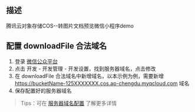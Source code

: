 
## 描述

腾讯云对象存储COS--转图片文档预览微信小程序demo

## 配置 downloadFile 合法域名

1. 登录 [微信公众平台](https://mp.weixin.qq.com)
2. 点击 开发 - 开发管理 - 开发设置，找到服务器域名，点击修改
3. 在 downloadFile 合法域名中新增域名，以本示例为例，需要新增 https://bucketName-125XXXXXXX.cos.ap-chengdu.myqcloud.com 域名
4. 保存配置好的服务器域名
> Tips：可在 [服务器域名配置](https://developers.weixin.qq.com/miniprogram/dev/framework/ability/network.html) 了解更多详情
